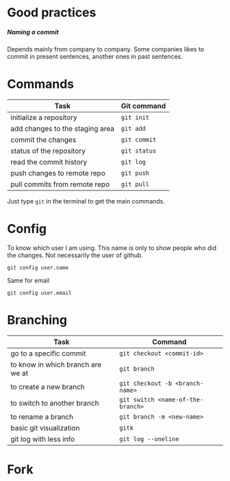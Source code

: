 # Good practices

##### Naming a commit
Depends mainly from company to company. Some companies likes to commit in present sentences, another ones in past sentences.

# Commands


| Task                            | Git command  |
| ------------------------------- | ------------ |
| initialize a repository         | `git init`   |
| add changes to the staging area | `git add`    |
| commit the changes              | `git commit` |
| status of the repository        | `git status` |
| read the commit history         | `git log`    |
| push changes to remote repo     | `git push`   |
| pull commits from remote repo   | `git pull`   |


Just type `git` in the terminal to get the main commands.

# Config

To know which user I am using. This name is only to show people who did the changes. Not necessarily the user of github.

`git config user.name`

Same for email

`git config user.email`

# Branching


| Task                              | Command                           |
| --------------------------------- | --------------------------------- |
| go to a specific commit           | `git checkout <commit-id>`        |
| to know in which branch are we at | `git branch`                      |
| to create a new branch            | `git checkout -b <branch-name>`   |
| to switch to another branch       | `git switch <name-of-the-branch>` |
| to rename a branch                | `git branch -m <new-name>`        |
| basic git visualization           | `gitk`                            |
| git log with less info            | `git log --oneline`                                  |


# Fork


